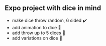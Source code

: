 ## Expo project with dice in mind
- make dice throw random, 6 sided ✔️
- add animation to dice 🔲
- add throw up to 5 dices 🔲
- add variations on dice 🔲
